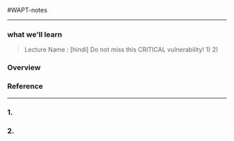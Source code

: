 #WAPT-notes

---
### what we'll learn
> Lecture Name : [hindi] Do not miss this CRITICAL vulnerability!
> 1) 
> 2) 

### Overview

### Reference

---

### 1. 
### 2.


